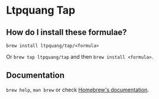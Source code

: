 # Ltpquang Tap

## How do I install these formulae?

`brew install ltpquang/tap/<formula>`

Or `brew tap ltpquang/tap` and then `brew install <formula>`.

## Documentation

`brew help`, `man brew` or check [Homebrew's documentation](https://docs.brew.sh).
